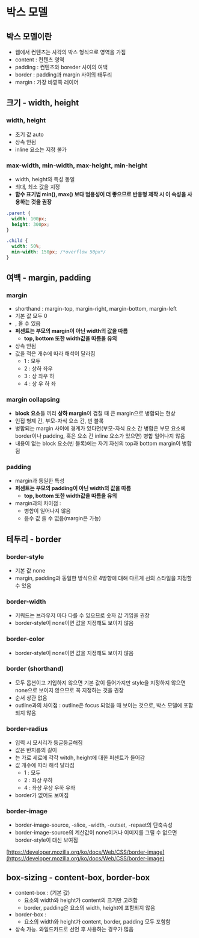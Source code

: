 # 박스 모델

## 박스 모델이란

- 웹에서 컨텐츠는 사각의 박스 형식으로 영역을 가짐
- content : 컨텐츠 영역
- padding : 컨텐츠와 boreder 사이의 여백
- border : padding과 margin 사이의 태두리
- margin : 가장 바깥쪽 레이어

## 크기 - width, height

### width, height

- 초기 값 auto
- 상속 안됨
- inline 요소는 지정 불가

### max-width, min-width, max-height, min-height

- width, height와 특성 동일
- 최대, 최소 값을 지정
- **함수 표기법 min(),  max() 보다 범용성이 더 좋으므로 반응형 제작 시 이 속성을 사용하는 것을 권장**

```css
.parent {
  width: 100px;
  height: 300px;
}

.child {
  width: 50%;
  min-width: 150px; /*overflow 50px*/
}
```

## 여백 - margin, padding

### margin

- shorthand : margin-top, margin-right, margin-bottom, margin-left
- 기본 값 모두 0
- <length> , <percentage> 올 수 있음
- **퍼센트는 부모의 margin이 아닌 width의 값을 따름**
    - **top, bottom 또한 width값을 따름을 유의**
- 상속 안됨
- 값을 적은 개수에 따라 해석이 달라짐
    - 1 : 모두
    - 2 : 상하 좌우
    - 3 : 상 좌우 하
    - 4 : 상 우 하 좌

### margin collapsing

- **block 요소**들 끼리 **상하 margin**이 겹칠 때 큰 margin으로 병합되는 현상
- 인접 형제 간, 부모-자식 요소 간,  빈 블록
- 병합되는 margin 사이에 경계가 있다면(부모-자식 요소 간 병합은 부모 요소에 border이나 padding, 혹은 요소 간 inline 요소가 있으면) 병합 일어나지 않음
- 내용이 없는 block 요소(빈 블록)에는 자기 자신의 top과 bottom margin이 병합됨

### padding

- margin과 동일한 특성
- **퍼센트는 부모의 padding이 아닌 width의 값을 따름**
    - **top, bottom 또한 width값을 따름을 유의**
- margin과의 차이점 :
    - 병합이 일어나지 않음
    - 음수 값 쓸 수 없음(margin은 가능)

## 테두리 - border

### border-style

- 기본 값 none
- margin, padding과 동일한 방식으로 4방향에 대해 다르게 선의 스타일을 지정할 수 있음

### border-width

- 키워드는 브라우저 마다 다를 수 있으므로 숫자 값 기입을 권장
- border-style이 none이면 값을 지정해도 보이지 않음

### border-color

- border-style이 none이면 값을 지정해도 보이지 않음

### border (shorthand)

- 모두 옵션이고 기입하지 않으면 기본 값이 들어가지만 style을 지정하지 않으면 none으로 보이지 않으므로 꼭 지정하는 것을 권장
- 순서 상관 없음
- outline과의 차이점 : outline은 focus 되었을 때 보이는 것으로, 박스 모델에 포함되지 않음

### border-radius

- <length> <percentage> 입력 시 모서리가 둥글둥글해짐
- 값은 반지름의 길이
- <percentage>는 가로 세로에 각각 witdh, height에 대한 퍼센트가 들어감
- 값 개수에 따라 해석 달라짐
    - 1 : 모두
    - 2 : 좌상 우하
    - 4 : 좌상 우상 우하 우좌
- border가 없어도 보여짐

### border-image

- border-image-source, -slice, -width, -outset, -repaet의 단축속성
- border-image-source의 계산값이 none이거나 이미지를 그릴 수 없으면 border-style이 대신 보여짐

[https://developer.mozilla.org/ko/docs/Web/CSS/border-image](https://developer.mozilla.org/ko/docs/Web/CSS/border-image)

## box-sizing - content-box, border-box

- content-box :  (기본 값)
    - 요소의 width와 height가 content의 크기만 고려함
    - border, padding은 요소의 width, height에 포함되지 않음
- border-box :
    - 요소의 width와 height가 content, border, padding 모두 포함함
- 상속 가능. 와일드카드로 선언 후 사용하는 경우가 많음